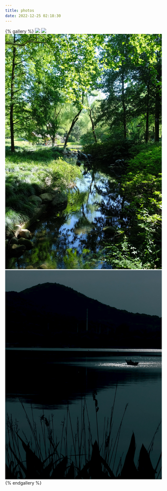 ```yaml
---
title: photos
date: 2022-12-25 02:18:30
---
```

{% gallery %}
![](/pics/photos/main_image_star-forming_region_carina_nircam_final-5mb.jpg)
![](/pics/photos/STScI-01G8GZR18A6CBS9TGJS8JE9CM4.png)
![](/pics/photos/01671c5e2992211.webp)
![](/pics/photos/e017dce465db513.webp)
{% endgallery %}
